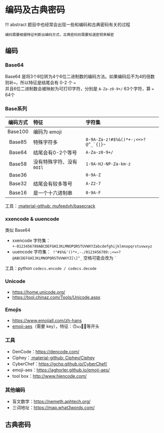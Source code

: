 # 编码及古典密码

!!! abstract 
    题目中也经常会出现一些和编码和古典密码有关的过程

    编码需要根据特征判断出编码方式，古典密码则需要知道密钥来解密

## 编码
### Base64
Base64 是将3个8位转为4个6位二进制数的编码方法。如果编码后不为4的倍数则补`=`，所以特征是结尾会有 0-2 个 `=`<br/>
并且6位二进制数会被映射为可打印字符，分别是 `A-Za-z0-9+/` 63个字符，算 `=` 64个

### Base系列
|编码方式|特征|字符集|
|:--:|:--|:--|
|Base100|编码为 emoji||
|Base85|特殊字符多|<code>0-9A-Za-z!#$%&()*+-;<=>?@^_`{\|}~</code>|
|Base64|结尾会有0-2个等号|`A-Za-z0-9+/`|
|Base58|没有特殊字符、没有`0OIl`|`1-9A-HJ-NP-Za-km-z`|
|Base36||`0-9A-Z`|
|Base32|结尾会有较多等号|`A-Z2-7`|
|Base16|是一个十六进制串|`0-9A-F`|

工具：[:material-github: mufeedvh/basecrack](https://github.com/mufeedvh/basecrack)

### xxencode & uuencode
类似 Base64

- xxencode 字符集：`+-0123456789ABCDEFGHIJKLMNOPQRSTUVWXYZabcdefghijklmnopqrstuvwxyz`
- uuencode 字符集：` !"#$%&'()*+,-./0123456789:;<=>?@ABCDEFGHIJKLMNOPQRSTUVWXYZ[\]^_` 空格可能会改为 <code>`</code>

工具：python `codecs.encode / codecs.decode`

### Unicode
- https://home.unicode.org/
- https://tool.chinaz.com/Tools/Unicode.aspx

### Emojis 
- https://www.emojiall.com/zh-hans
- [emoji-aes](https://aghorler.github.io/emoji-aes/)（需要 key），特征：🙃💵🌿🎤等开头

### 工具
- DenCode：https://dencode.com/
- Ciphey：[:material-github: Ciphey/Ciphey](https://github.com/Ciphey/Ciphey)
- CyberChef：https://gchq.github.io/CyberChef/
- emoji-aes：https://aghorler.github.io/emoji-aes/
- tool box：http://www.hiencode.com/

### 其他编码
- 盲文数学：https://nemeth.aphtech.org/
- 三词地址：https://map.what3words.com/

## 古典密码